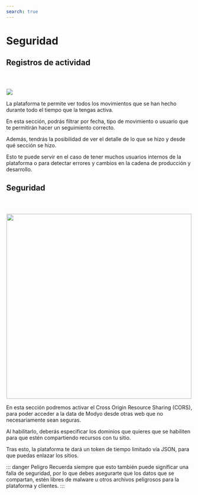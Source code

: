 ```yaml
---
search: true
---
```


# Seguridad

## Registros de actividad

<img src="/assets/img/platform/activity-logs.jpg" style="margin-top: 40px; border: 1px solid #EEE;" />

La plataforma te permite ver todos los movimientos que se han hecho durante todo el tiempo que la tengas activa.

En esta sección, podrás filtrar por fecha, tipo de movimiento o usuario que te permitirán hacer un seguimiento correcto.

Además, tendrás la posibilidad de ver el detalle de lo que se hizo y desde qué sección se hizo.

Esto te puede servir en el caso de tener muchos usuarios internos de la plataforma o para detectar errores y cambios en la cadena de producción y desarrollo.



## Seguridad

<img src="/assets/img/platform/cors.jpg" width="500" style="margin-top: 40px; border: 1px solid #EEE;" />

En esta sección podremos activar el Cross Origin Resource Sharing (CORS), para poder acceder a la data de Modyo desde otras web que no necesariamente sean seguras.

Al habilitarlo, deberás especificar los dominios que quieres que se habiliten para que estén compartiendo recursos con tu sitio.

Tras esto, la plataforma te dará un token de tiempo limitado vía JSON, para que puedas enlazar los sitios.

::: danger Peligro
Recuerda siempre que esto también puede significar una falla de seguridad, por lo que debes asegurarte que los datos que se compartan, estén libres de malware u otros archivos peligrosos para la plataforma y clientes.
:::
